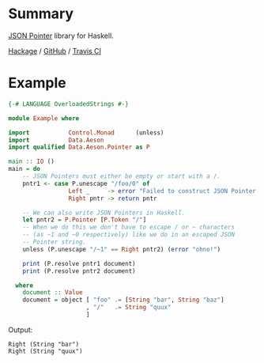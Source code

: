# Summary

[JSON Pointer](http://tools.ietf.org/html/rfc6901) library for Haskell.

[Hackage](https://hackage.haskell.org/package/hjsonpointer) / [GitHub](https://github.com/seagreen/hjsonpointer) / [Travis CI](https://travis-ci.org/seagreen/hjsonpointer)

# Example

```haskell
{-# LANGUAGE OverloadedStrings #-}

module Example where

import           Control.Monad      (unless)
import           Data.Aeson
import qualified Data.Aeson.Pointer as P

main :: IO ()
main = do
    -- JSON Pointers must either be empty or start with a /.
    pntr1 <- case P.unescape "/foo/0" of
                 Left _     -> error "Failed to construct JSON Pointer."
                 Right pntr -> return pntr

    -- We can also write JSON Pointers in Haskell.
    let pntr2 = P.Pointer [P.Token "/"]
    -- When we do this we don't have to escape / or ~ characters
    -- (as ~1 and ~0 respectively) like we do in an escaped JSON
    -- Pointer string.
    unless (P.unescape "/~1" == Right pntr2) (error "ohno!")

    print (P.resolve pntr1 document)
    print (P.resolve pntr2 document)

  where
    document :: Value
    document = object [ "foo" .= [String "bar", String "baz"]
                      , "/"   .= String "quux"
                      ]
```

Output:
```
Right (String "bar")
Right (String "quux")
```
